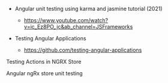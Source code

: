 - Angular unit testing using karma and jasmine tutorial (2021)

  - https://www.youtube.com/watch?v=ic_Ez8PO_jc&ab_channel=JSFrameworks

- Testing Angular Applications
  - https://github.com/testing-angular-applications

Testing Actions in NGRX Store

Angular ngRx store unit testing
